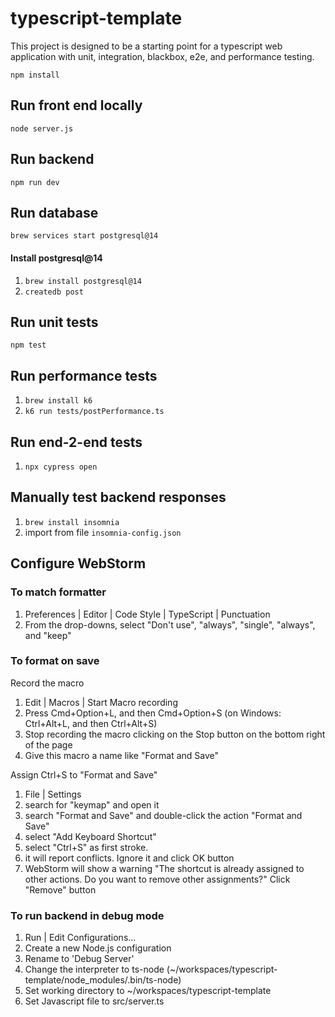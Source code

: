 # typescript-template

This project is designed to be a starting point for a typescript web application with unit, integration, blackbox, e2e,
and performance testing.

```npm install```

## Run front end locally

```node server.js```

## Run backend

```npm run dev```

## Run database

```brew services start postgresql@14```

#### Install postgresql@14

1. ```brew install postgresql@14```
2. ```createdb post```

## Run unit tests

```npm test```

## Run performance tests

1. ```brew install k6```
2. ```k6 run tests/postPerformance.ts```

## Run end-2-end tests

1. ```npx cypress open```

## Manually test backend responses

1. ```brew install insomnia```
2. import from file ```insomnia-config.json```

## Configure WebStorm

### To match formatter

1. Preferences | Editor | Code Style | TypeScript | Punctuation
2. From the drop-downs, select "Don't use", "always", "single", "always", and "keep"

### To format on save

Record the macro

1. Edit | Macros | Start Macro recording
2. Press Cmd+Option+L, and then Cmd+Option+S (on Windows: Ctrl+Alt+L, and then Ctrl+Alt+S)
3. Stop recording the macro clicking on the Stop button on the bottom right of the page
4. Give this macro a name like "Format and Save"

Assign Ctrl+S to "Format and Save"

1. File | Settings
2. search for "keymap" and open it
3. search "Format and Save" and double-click the action "Format and Save"
4. select "Add Keyboard Shortcut"
5. select "Ctrl+S" as first stroke.
6. it will report conflicts. Ignore it and click OK button
7. WebStorm will show a warning "The shortcut is already assigned to other actions. Do you want to remove other
   assignments?" Click "Remove" button

### To run backend in debug mode

1. Run | Edit Configurations...
2. Create a new Node.js configuration
3. Rename to 'Debug Server'
4. Change the interpreter to ts-node (~/workspaces/typescript-template/node_modules/.bin/ts-node)
5. Set working directory to ~/workspaces/typescript-template
6. Set Javascript file to src/server.ts